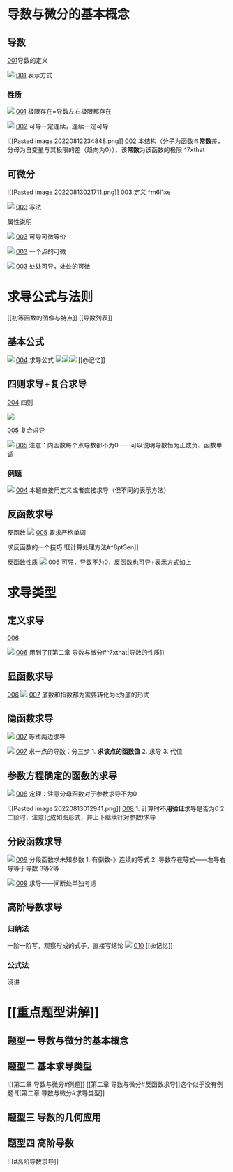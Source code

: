 
# 导数与微分的基本概念

## 导数
[001](bookxnotepro://opennote/?nb={e468095d-0a98-4be5-b638-8a7e60819690}&book=8627032c87cf99b087e7c9a8c2e04dea&page=0&x=116&y=164&id=1363&uuid=68ef632b410eac6332f34fb162b77021)导数的定义

![](Attachment/20220812233705.png)
	[001](bookxnotepro://opennote/?nb={e468095d-0a98-4be5-b638-8a7e60819690}&book=8627032c87cf99b087e7c9a8c2e04dea&page=0&x=175&y=336&id=1364&uuid=5fe4a6903f6984f8fa1f350092e82f2f)
	表示方式

### 性质
![](Attachment/20220812233729.png)
	[001](bookxnotepro://opennote/?nb={e468095d-0a98-4be5-b638-8a7e60819690}&book=8627032c87cf99b087e7c9a8c2e04dea&page=0&x=207&y=513&id=1365&uuid=4b0ab3542fa983d28a2e465ae3c5b26e)
	极限存在=导数左右极限都存在


![](Attachment/20220812234241.png)
	[002](bookxnotepro://opennote/?nb={e468095d-0a98-4be5-b638-8a7e60819690}&book=8627032c87cf99b087e7c9a8c2e04dea&page=1&x=228&y=239&id=1366&uuid=8d69034cf3fd67cf2fa5e33f6e2743c2)
	可导一定连续，连续一定可导

![[Pasted image 20220812234848.png]]
	[002](bookxnotepro://opennote/?nb={e468095d-0a98-4be5-b638-8a7e60819690}&book=8627032c87cf99b087e7c9a8c2e04dea&page=1&x=228&y=497&id=1367&uuid=ad8f2b26869345662ae44fe394ac1aaf)
	本结构（分子为函数与**常数**差，分母为自变量与其极限的差（趋向为0）），该**常数**为该函数的极限
	 ^7xthat

## 可微分
![[Pasted image 20220813021711.png]]
	[003](bookxnotepro://opennote/?nb={e468095d-0a98-4be5-b638-8a7e60819690}&book=8627032c87cf99b087e7c9a8c2e04dea&page=2&x=156&y=125&id=1369&uuid=0dda36d675b5a1ab55248d56832b87c1)
	定义 ^m6l1xe

![](Attachment/20220813000211.png)
	[003](bookxnotepro://opennote/?nb={e468095d-0a98-4be5-b638-8a7e60819690}&book=8627032c87cf99b087e7c9a8c2e04dea&page=2&x=254&y=171&id=1368&uuid=efaa2f9206d3f134d7c98ac070beb521)
	写法

属性说明

![](Attachment/20220813000520.png)
	[003](bookxnotepro://opennote/?nb={e468095d-0a98-4be5-b638-8a7e60819690}&book=8627032c87cf99b087e7c9a8c2e04dea&page=2&x=227&y=214&id=1371&uuid=0763191b6c0d9a1725acb8ee5ac13db2)
	可导可微等价

![](Attachment/20220813001202.png)
	[003](bookxnotepro://opennote/?nb={e468095d-0a98-4be5-b638-8a7e60819690}&book=8627032c87cf99b087e7c9a8c2e04dea&page=2&x=205&y=521&id=1375&uuid=f74aca6088910114fe9ec68f9048c8f0)
	一个点的可微

![](Attachment/20220813001213.png)
	[003](bookxnotepro://opennote/?nb={e468095d-0a98-4be5-b638-8a7e60819690}&book=8627032c87cf99b087e7c9a8c2e04dea&page=2&x=184&y=570&id=1376&uuid=46f02208b9d6d593994a5e9ac764a13d)
	处处可导，处处的可微

# 求导公式与法则
[[初等函数的图像与特点]]
[[导数列表]]

## 基本公式

![](Attachment/20220813001758.png)
	[004](bookxnotepro://opennote/?nb={e468095d-0a98-4be5-b638-8a7e60819690}&book=8627032c87cf99b087e7c9a8c2e04dea&page=3&x=129&y=127&id=1380&uuid=13381ce7e4b533b9011c1d3c20e36bc6)
	求导公式
![](Attachment/20220813001828.png)![](Attachment/20220813001844.png)![](Attachment/20220813001900.png)
[[@记忆]]
## 四则求导+复合求导
 
 [004](bookxnotepro://opennote/?nb={e468095d-0a98-4be5-b638-8a7e60819690}&book=8627032c87cf99b087e7c9a8c2e04dea&page=3&x=146&y=481&id=1384&uuid=71f78bb02c406051d16decdcc5801b48) 四则

![](Attachment/20220813002030.png)

[005](bookxnotepro://opennote/?nb={e468095d-0a98-4be5-b638-8a7e60819690}&book=8627032c87cf99b087e7c9a8c2e04dea&page=4&x=142&y=80&id=1387&uuid=ed324f757dfd94e307ed8d13e017ad01) 复合求导

![](Attachment/20220813002948.png)
	[005](bookxnotepro://opennote/?nb={e468095d-0a98-4be5-b638-8a7e60819690}&book=8627032c87cf99b087e7c9a8c2e04dea&page=4&x=220&y=117&id=1388&uuid=86624434f61ce614c7c59303abb8beae)
	注意：内函数每个点导数都不为0——可以说明导数恒为正或负、函数单调



### 例题
![](Attachment/20220813002242.png)
	[004](bookxnotepro://opennote/?nb={e468095d-0a98-4be5-b638-8a7e60819690}&book=8627032c87cf99b087e7c9a8c2e04dea&page=3&x=254&y=657&id=1386&uuid=104e44e1c7b7e9841bf8a5470cfe85ab)
	本题直接用定义或者直接求导（但不同的表示方法）

## 反函数求导

反函数
![](Attachment/20220813004101.png)
	[005](bookxnotepro://opennote/?nb={e468095d-0a98-4be5-b638-8a7e60819690}&book=8627032c87cf99b087e7c9a8c2e04dea&page=4&x=240&y=527&id=1391&uuid=16a286f2f7c20d16d50fcfb27f3f34f1)
	要求严格单调

求反函数的一个技巧
![[计算处理方法#^8pt3en]]

反函数性质
![](Attachment/20220813005656.png)
	[006](bookxnotepro://opennote/?nb={e468095d-0a98-4be5-b638-8a7e60819690}&book=8627032c87cf99b087e7c9a8c2e04dea&page=5&x=261&y=102&id=1392&uuid=886aa337582ca9433955e58d8c8c5276)
	可导，导数不为0，反函数也可导+表示方式如上


# 求导类型
## 定义求导
[006](bookxnotepro://opennote/?nb={e468095d-0a98-4be5-b638-8a7e60819690}&book=8627032c87cf99b087e7c9a8c2e04dea&page=5&x=120&y=268&id=1393&uuid=eb29c5d93f8584b038d912d1ebbd4a17)

![](Attachment/20220813012002.png)
	[006](bookxnotepro://opennote/?nb={e468095d-0a98-4be5-b638-8a7e60819690}&book=8627032c87cf99b087e7c9a8c2e04dea&page=5&x=221&y=480&id=1394&uuid=e8a60f0737c1e2559b9bb43510242a73)
	用到了[[第二章 导数与微分#^7xthat|导数的性质]]

## 显函数求导
[006](bookxnotepro://opennote/?nb={e468095d-0a98-4be5-b638-8a7e60819690}&book=8627032c87cf99b087e7c9a8c2e04dea&page=5&x=142&y=565&id=1395&uuid=b86d97ff416d867a6653c663e25655f9)
![](Attachment/20220813012328.png)
	[007](bookxnotepro://opennote/?nb={e468095d-0a98-4be5-b638-8a7e60819690}&book=8627032c87cf99b087e7c9a8c2e04dea&page=6&x=176&y=96&id=1396&uuid=721e1a5867a3676eff54bd9260d19f07)
	底数和指数都为需要转化为e为底的形式
	
## 隐函数求导
![](Attachment/20220813012459.png)
	[007](bookxnotepro://opennote/?nb={e468095d-0a98-4be5-b638-8a7e60819690}&book=8627032c87cf99b087e7c9a8c2e04dea&page=6&x=211&y=389&id=1397&uuid=2f4a858ce434e533a6ee97b772a824ea)
	等式两边求导

![](Attachment/20220813012556.png)
	[007](bookxnotepro://opennote/?nb={e468095d-0a98-4be5-b638-8a7e60819690}&book=8627032c87cf99b087e7c9a8c2e04dea&page=6&x=183&y=632&id=1398&uuid=908c8f259f3b8811906f44031c45dd1a)
	求一点的导数：分三步
	1. **求该点的函数值**
	2. 求导
	3. 代值

## 参数方程确定的函数的求导
![](Attachment/20220813012820.png)
	[008](bookxnotepro://opennote/?nb={e468095d-0a98-4be5-b638-8a7e60819690}&book=8627032c87cf99b087e7c9a8c2e04dea&page=7&x=183&y=151&id=1399&uuid=a230be3ff80a071ca8c120bfbdd82ffa)
	定理：注意分母函数对于参数求导不为0

![[Pasted image 20220813012941.png]]
	[008](bookxnotepro://opennote/?nb={e468095d-0a98-4be5-b638-8a7e60819690}&book=8627032c87cf99b087e7c9a8c2e04dea&page=7&x=170&y=418&id=1400&uuid=89eb8151a2ab12f94841714c05799319)
	1. 计算时**不用验证**求导是否为0
	2. 二阶时，注意化成如图形式，并上下继续针对参数t求导

## 分段函数求导
![](Attachment/20220813013414.png)
	[009](bookxnotepro://opennote/?nb={e468095d-0a98-4be5-b638-8a7e60819690}&book=8627032c87cf99b087e7c9a8c2e04dea&page=8&x=203&y=125&id=1401&uuid=a4c4f0fe8f8d2bf24261c236a6ae2a6f)
	分段函数求未知参数
	1. 有倒数-》连续的等式
	2. 导数存在等式——左导右导等于导数
	3等2等

![](Attachment/20220813013814.png)
	[009](bookxnotepro://opennote/?nb={e468095d-0a98-4be5-b638-8a7e60819690}&book=8627032c87cf99b087e7c9a8c2e04dea&page=8&x=225&y=360&id=1402&uuid=82f4f9c876fc5058106a4cac4a72297e)
	求导——间断处单独考虑
## 高阶导数求导
### 归纳法
一阶一阶写，观察形成的式子，直接写结论
![](Attachment/20220813014136.png)
	[010](bookxnotepro://opennote/?nb={e468095d-0a98-4be5-b638-8a7e60819690}&book=8627032c87cf99b087e7c9a8c2e04dea&page=9&x=173&y=311&id=1403&uuid=3561dc53f8a1e2b2dfaaf4a8d17e45e1)
	[[@记忆]]
### 公式法
没讲
# [[重点题型讲解]]

## 题型一 导数与微分的基本概念
## 题型二 基本求导类型
![[第二章 导数与微分#例题]]
[[第二章 导数与微分#反函数求导]]这个似乎没有例题
![[第二章 导数与微分#求导类型]]
## 题型三 导数的几何应用
## 题型四 高阶导数
![[#高阶导数求导]]